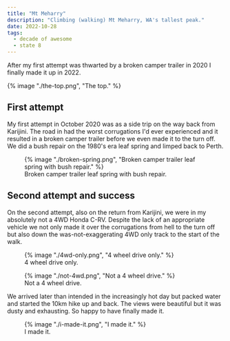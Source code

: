 ```yaml
---
title: "Mt Meharry"
description: "Climbing (walking) Mt Meharry, WA's tallest peak."
date: 2022-10-28
tags: 
  - decade of awesome
  - state 8
---
```


After my first attempt was thwarted by a broken camper trailer in 2020 I finally made it up in 2022.

{% image "./the-top.png", "The top." %}

## First attempt

My first attempt in October 2020 was as a side trip on the way back from Karijini. The road in had the worst corrugations I'd ever experienced and it resulted in a broken camper trailer before we even made it to the turn off. We did a bush repair on the 1980's era leaf spring and limped back to Perth.

<figure>
		{% image "./broken-spring.png", "Broken camper trailer leaf spring with bush repair." %}
		<figcaption>Broken camper trailer leaf spring with bush repair.</figcaption>
</figure>

## Second attempt and success

On the second attempt, also on the return from Karijini, we were in my absolutely not a 4WD Honda C-RV. Despite the lack of an appropriate vehicle we not only made it over the corrugations from hell to the turn off but also down the was-not-exaggerating 4WD only track to the start of the walk.

<figure>
		{% image "./4wd-only.png", "4 wheel drive only." %}
		<figcaption>4 wheel drive only.</figcaption>
</figure>

<figure>
		{% image "./not-4wd.png", "Not a 4 wheel drive." %}
		<figcaption>Not a 4 wheel drive.</figcaption>
</figure>

We arrived later than intended in the increasingly hot day but packed water and started the 10km hike up and back. The views were beautiful but it was dusty and exhausting. So happy to have finally made it.

<figure>
		{% image "./i-made-it.png", "I made it." %}
		<figcaption>I made it.</figcaption>
</figure>
